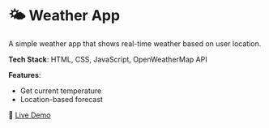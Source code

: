 # 🌤️ Weather App

A simple weather app that shows real-time weather based on user location.

**Tech Stack**: HTML, CSS, JavaScript, OpenWeatherMap API

**Features**:
- Get current temperature
- Location-based forecast

🔗 [Live Demo](https://npowergroup5.github.io/Weather-App/)
